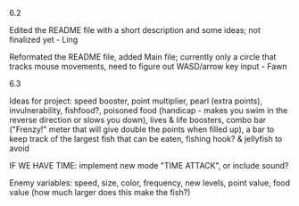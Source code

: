 6.2

Edited the README file with a short description and some ideas; not finalized yet - Ling

Reformated the README file, added Main file; currently only a circle that tracks mouse movements, need to figure out WASD/arrow key input - Fawn


6.3

Ideas for project: speed booster, point multiplier, pearl (extra points),  invulnerability, fishfood?, poisoned food (handicap - makes you swim in the reverse direction or slows you down),
lives & life boosters, combo bar ("Frenzy!" meter that will give double the points when filled up), a bar to keep track of the largest fish that can be eaten, fishing hook? & jellyfish to avoid

IF WE HAVE TIME: implement new mode "TIME ATTACK", or include sound?

Enemy variables: speed, size, color, frequency, new levels, point value, food value (how much larger does this make the fish?)
